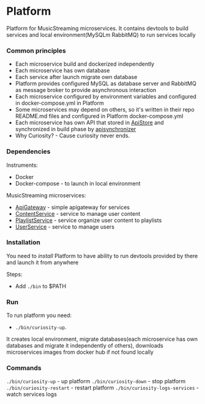 # Platform

Platform for MusicStreaming microservices. 
It contains devtools to build services and local environment(MySQLm RabbitMQ) to run services locally

### Common principles

* Each microservice build and dockerized independently
* Each microservice has own database
* Each service after launch migrate own database
* Platform provides configured MySQL as database server and RabbitMQ as message broker to provide asynchronous interaction 
* Each microservice configured by environment variables and configured in docker-compose.yml in Platform
* Some microservices may depend on others, so it's written in their repo README.md files and configured in Platform docker-compose.yml
* Each microservice has own API that stored in [ApiStore](https://github.com/CuriosityMusicStreaming/ApiStore) 
  and synchronized in build phase by [apisynchronizer](https://github.com/UsingCoding/ApiSynchronizer)
* Why Curiosity? - Cause curiosity never ends.   

### Dependencies

Instruments:
* Docker 
* Docker-compose - to launch in local environment

MusicStreaming microservices:
* [ApiGateway](https://github.com/CuriosityMusicStreaming/ApiGateway) - simple apigateway for services
* [ContentService](https://github.com/CuriosityMusicStreaming/ContentService) - service to manage user content
* [PlaylistService](https://github.com/CuriosityMusicStreaming/PlaylistService) - service organize user content to playlists
* [UserService](https://github.com/CuriosityMusicStreaming/UserService) - service to manage users

### Installation

You need to _install_ Platform to have ability 
to run devtools provided by there and launch it from anywhere

Steps:

* Add `./bin` to $PATH

### Run

To run platform you need:
 - `./bin/curiosity-up`. 

It creates local environment, migrate databases(each microservice has own databases and migrate it independently of others), 
downloads microservices images from docker hub if not found locally

### Commands

`./bin/curiosity-up` - up platform
`./bin/curiosity-down` - stop platform
`./bin/curiosity-restart` - restart platform
`./bin/curiosity-logs-services` - watch services logs